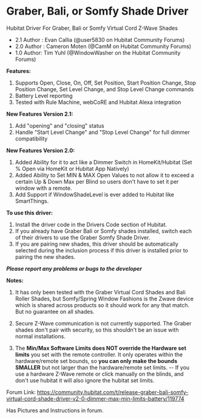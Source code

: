 # Graber, Bali, or Somfy Shade Driver
 Hubitat Driver For Graber, Bali or Somfy Virtual Cord Z-Wave Shades

- 2.1 Author : Evan Callia (@user5830 on Hubitat Community Forums)
- 2.0 Author : Cameron Moten (@CamM on Hubitat Community Forums)
- 1.0 Author: Tim Yuhl (@WindowWasher on the Hubitat Community Forums)

**Features:**

1. Supports Open, Close, On, Off, Set Position, Start Position Change, Stop Position Change, Set Level Change, and Stop Level Change commands 
2. Battery Level reporting
3. Tested with Rule Machine, webCoRE and Hubitat Alexa integration

**New Features Version 2.1:**
1. Add "opening" and "closing" status
2. Handle "Start Level Change" and "Stop Level Change" for full dimmer compatibility

**New Features Version 2.0:**
1. Added Ability for it to act like a Dimmer Switch in HomeKit/Hubitat (Set % Open via HomeKit or Hubitat App Natively)
2. Added Ability to Set MIN & MAX Open Values to not allow it to exceed a certain Up & Down Max per Blind so users don't have to set it per window with a remote.
3. Add Support if WindowShadeLevel is ever added to Hubitat like SmartThings.


**To use this driver:**

1. Install the driver code in the Drivers Code section of Hubitat.
2. If you already have Graber Bali or Somfy shades installed, switch each of their drivers to use the Graber Somfy Shade Driver.
3. If you are pairing new shades, this driver should be automatically selected during the inclusion process if this driver is installed prior to pairing the new shades.

**_Please report any problems or bugs to the developer_**


**Notes:**

1. It has only been tested with the Graber Virtual Cord Shades and Bali Roller Shades, but Somfy/Spring Window Fashions is the Zwave device which is shared across products so it should work for any that match. But no guarantee on all shades.

2. Secure Z-Wave communication is not currently supported. The Graber shades don't pair with security, so this shouldn't be an issue with normal installations.

3. The **Min/Max Software Limits does NOT override the Hardware set limits** you set with the remote controller. It only operates within the hardware/remote set bounds, so **you can only make the bounds SMALLER** but not larger than the hardware/remote set limits.
-- If you use a hardware Z-Wave remote or click manually on the blinds, and don't use hubitat it will also ignore the hubitat set limits.

Forum Link:
https://community.hubitat.com/t/release-graber-bali-somfy-virtual-cord-shade-driver-v2-0-dimmer-max-min-limits-battery/119774

Has Pictures and Instructions in forum.